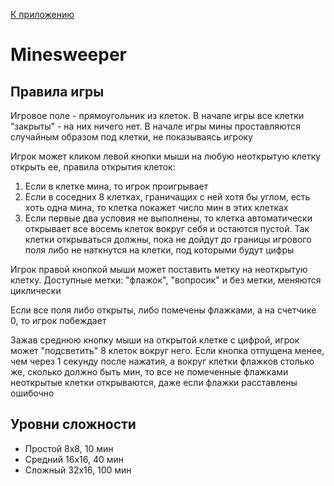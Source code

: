 [К приложению](https://akela114.github.io/minesweeper)

# **Minesweeper**

## Правила игры

Игровое поле - прямоугольник из клеток. В начале игры все клетки "закрыты" - на них ничего нет. В начале игры мины проставляются случайным образом под клетки, не показываясь игроку

Игрок может кликом левой кнопки мыши на любую неоткрытую клетку открыть ее, правила открытия клеток:

1. Если в клетке мина, то игрок проигрывает
2. Если в соседних 8 клетках, граничащих с ней хотя бы углом, есть хоть одна мина, то клетка покажет число мин в этих клетках
3. Если первые два условия не выполнены, то клетка автоматически открывает все восемь клеток вокруг себя и остаются пустой. Так клетки открываться должны, пока не дойдут до границы игрового поля либо не наткнутся на клетки, под которыми будут цифры

Игрок правой кнопкой мыши может поставить метку на неоткрытую клетку. Доступные метки: "флажок", "вопросик" и без метки, меняются циклически

Если все поля либо открыты, либо помечены флажками, а на счетчике 0, то игрок побеждает

Зажав среднюю кнопку мыши на открытой клетке с цифрой, игрок может "подсветить" 8 клеток вокруг него. Если кнопка отпущена менее, чем через 1 секунду после нажатия, а вокруг клетки флажков столько же, сколько должно быть мин, то все не помеченные флажками неоткрытые клетки открываются, даже если флажки расставлены ошибочно

## Уровни сложности

- Простой 8x8, 10 мин
- Средний 16x16, 40 мин
- Сложный 32x16, 100 мин
